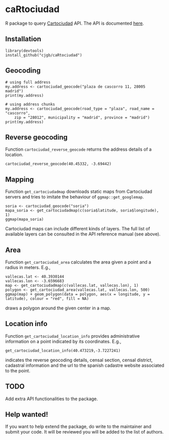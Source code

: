 # caRtociudad

R package to query [Cartociudad](http://www.cartociudad.es) API. The API is documented [here](http://www.cartociudad.es/recursos/Documentacion_tecnica/CARTOCIUDAD_ServiciosWeb.pdf).

## Installation

```
library(devtools)
install_github("cjgb/caRtociudad")
```

## Geocoding

```
# using full address
my.address <- cartociudad_geocode("plaza de cascorro 11, 28005 madrid")
print(my.address)

# using address chunks
my.address <- cartociudad_geocode(road_type = "plaza", road_name = "cascorro",
    zip = "28012", municipality = "madrid", province = "madrid")
print(my.address)
```

## Reverse geocoding

Function `cartociudad_reverse_geocode` returns the address details of a location.

```
cartociudad_reverse_geocode(40.45332, -3.69442)
```

## Mapping

Function `get_cartociudadmap` downloads static maps from Cartociudad servers and tries to imitate the behaviour of `ggmap::get_googlemap`.

```
soria <- cartociudad_geocode("soria")
mapa_soria <- get_cartociudadmap(c(soria$latitude, soria$longitude), 1)
ggmap(mapa_soria)
```

Cartociudad maps can include different kinds of layers. The full list of available layers can be consulted in the API reference manual (see above). 

## Area

Function `get_cartociudad_area` calculates the area given a point and a radius in meters. E.g.,

```
vallecas.lat <- 40.3930144
vallecas.lon <- -3.6596683
map <- get_cartociudadmap(c(vallecas.lat, vallecas.lon), 1)
polygon <- get_cartociudad_area(vallecas.lat, vallecas.lon, 500)
ggmap(map) + geom_polygon(data = polygon, aes(x = longitude, y = latitude), colour = "red", fill = NA)
```

draws a polygon around the given center in a map.

## Location info

Function `get_cartociudad_location_info` provides administrative information on a point indicated by its coordinates. E.g.,

```
get_cartociudad_location_info(40.473219,-3.7227241)
```
indicates the reverse geocoding details, censal section, censal district, cadastral information and the url to the spanish cadastre website associated to the point.


## TODO

Add extra API functionalities to the package.

## Help wanted!

If you want to help extend the package, do write to the maintainer and submit your code. It will be reviewed you will be added to the list of authors.
